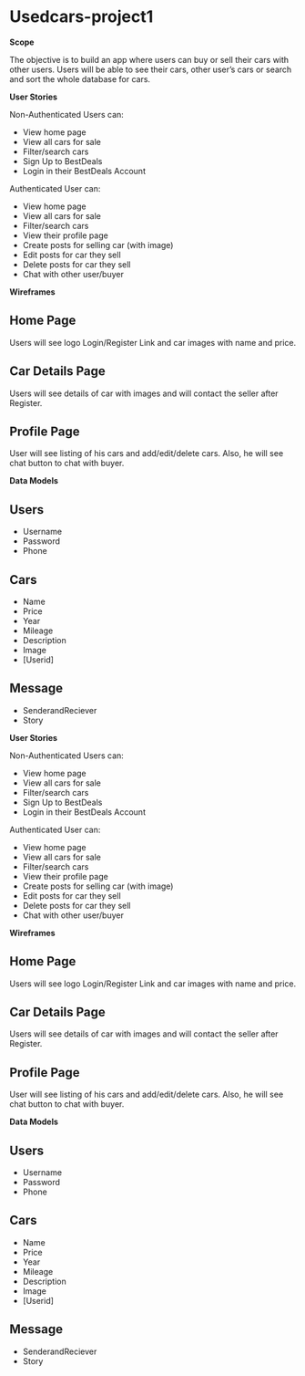 # Usedcars-project1

**Scope**

The objective is to build an app where users can buy or sell their cars with other users. Users
will be able to see their cars, other user’s cars or search and sort the whole database for cars.

**User Stories**

Non-Authenticated Users can:

* View home page
* View all cars for sale
* Filter/search cars
* Sign Up to BestDeals
* Login in their BestDeals Account

Authenticated User can:

* View home page
* View all cars for sale
* Filter/search cars
* View their profile page
* Create posts for selling car (with image)
* Edit posts for car they sell
* Delete posts for car they sell
* Chat with other user/buyer

**Wireframes**

## Home Page

Users will see logo Login/Register Link and car images with name and price.


## Car Details Page

Users will see details of car with images and will contact the seller after Register.


## Profile Page

User will see listing of his cars and add/edit/delete cars. Also, he will see chat button
to chat with buyer.

**Data Models**

## Users

* Username
* Password
* Phone

## Cars

* Name
* Price
* Year
* Mileage
* Description
* Image
* [Userid]

## Message

* SenderandReciever
* Story

**User Stories**

Non-Authenticated Users can:

* View home page
* View all cars for sale
* Filter/search cars
* Sign Up to BestDeals
* Login in their BestDeals Account

Authenticated User can:

* View home page
* View all cars for sale
* Filter/search cars
* View their profile page
* Create posts for selling car (with image)
* Edit posts for car they sell
* Delete posts for car they sell
* Chat with other user/buyer

**Wireframes**

## Home Page

Users will see logo Login/Register Link and car images with name and price.


## Car Details Page

Users will see details of car with images and will contact the seller after Register.


## Profile Page

User will see listing of his cars and add/edit/delete cars. Also, he will see chat button
to chat with buyer.

**Data Models**

## Users

* Username
* Password
* Phone

## Cars

* Name
* Price
* Year
* Mileage
* Description
* Image
* [Userid]

## Message

* SenderandReciever
* Story
